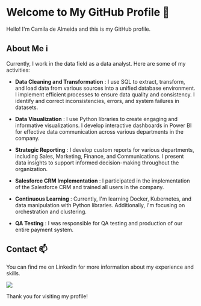 # Welcome to My GitHub Profile 👋

Hello! I'm Camila de Almeida and this is my GitHub profile.

## About Me ℹ️

Currently, I work in the data field as a data analyst. Here are some of my activities:

- **Data Cleaning and Transformation** : I use SQL to extract, transform, and load data from various sources into a unified database environment. I implement efficient processes to ensure data quality and consistency. I identify and correct inconsistencies, errors, and system failures in datasets.

- **Data Visualization** : I use Python libraries to create engaging and informative visualizations. I develop interactive dashboards in Power BI for effective data communication across various departments in the company.

- **Strategic Reporting** : I develop custom reports for various departments, including Sales, Marketing, Finance, and Communications. I present data insights to support informed decision-making throughout the organization.

- **Salesforce CRM Implementation** : I participated in the implementation of the Salesforce CRM and trained all users in the company.

- **Continuous Learning** : Currently, I'm learning Docker, Kubernetes, and data manipulation with Python libraries. Additionally, I'm focusing on orchestration and clustering.

- **QA Testing** : I was responsible for QA testing and production of our entire payment system.   

## Contact 📫

You can find me on LinkedIn for more information about my experience and skills.
<div>
<a href="https://www.linkedin.com/in/camila-de-almeida-dados/" target="_blank"><img loading="lazy" src="https://img.shields.io/badge/-LinkedIn-%230077B5?style=for-the-badge&logo=linkedin&logoColor=white" target="_blank"></a>   
</div>

Thank you for visiting my profile!
